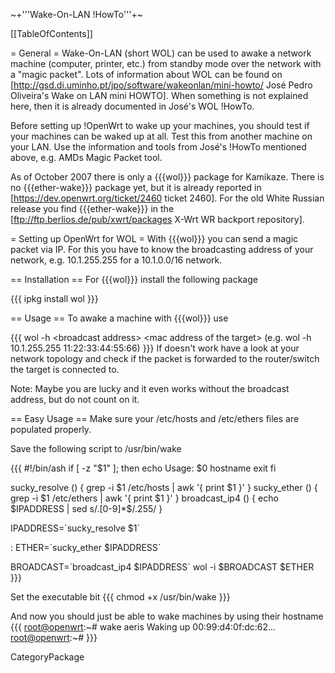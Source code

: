 \~+'''Wake-On-LAN !HowTo'''+\~

\[\[TableOfContents\]\]

= General = Wake-On-LAN (short WOL) can be used to awake a network
machine (computer, printer, etc.) from standby mode over the network
with a "magic packet". Lots of information about WOL can be found on
\[<http://gsd.di.uminho.pt/jpo/software/wakeonlan/mini-howto/> José
Pedro Oliveira's Wake on LAN mini HOWTO\]. When something is not
explained here, then it is already documented in José's WOL !HowTo.

Before setting up !OpenWrt to wake up your machines, you should test if
your machines can be waked up at all. Test this from another machine on
your LAN. Use the information and tools from José's !HowTo mentioned
above, e.g. AMDs Magic Packet tool.

As of October 2007 there is only a {{{wol}}} package for Kamikaze. There
is no {{{ether-wake}}} package yet, but it is already reported in
\[<https://dev.openwrt.org/ticket/2460> ticket 2460\]. For the old White
Russian release you find {{{ether-wake}}} in the
\[<ftp://ftp.berlios.de/pub/xwrt/packages> X-Wrt WR backport
repository\].

= Setting up OpenWrt for WOL = With {{{wol}}} you can send a magic
packet via IP. For this you have to know the broadcasting address of
your network, e.g. 10.1.255.255 for a 10.1.0.0/16 network.

== Installation == For {{{wol}}} install the following package

{{{ ipkg install wol }}}

== Usage == To awake a machine with {{{wol}}} use

{{{ wol -h &lt;broadcast address&gt; &lt;mac address of the target&gt;
(e.g. wol -h 10.1.255.255 11:22:33:44:55:66) }}} If doesn't work have a
look at your network topology and check if the packet is forwarded to
the router/switch the target is connected to.

Note: Maybe you are lucky and it even works without the broadcast
address, but do not count on it.

== Easy Usage == Make sure your /etc/hosts and /etc/ethers files are
populated properly.

Save the following script to /usr/bin/wake

{{{ \#!/bin/ash if \[ -z "\$1" \]; then echo Usage: \$0 hostname exit fi

sucky\_resolve () { grep -i \$1 /etc/hosts | awk '{ print \$1 }' }
sucky\_ether () { grep -i \$1 /etc/ethers | awk '{ print \$1 }' }
broadcast\_ip4 () { echo \$IPADDRESS | sed s/.\[0-9\]\*\$/.255/ }

IPADDRESS=\`sucky\_resolve \$1\`

:   ETHER=\`sucky\_ether \$IPADDRESS\`

BROADCAST=\`broadcast\_ip4 \$IPADDRESS\` wol -i \$BROADCAST \$ETHER }}}

Set the executable bit {{{ chmod +x /usr/bin/wake }}}

And now you should just be able to wake machines by using their hostname
{{{ <root@openwrt>:\~\# wake aeris Waking up 00:99:d4:0f:dc:62...
<root@openwrt>:\~\# }}}

CategoryPackage
